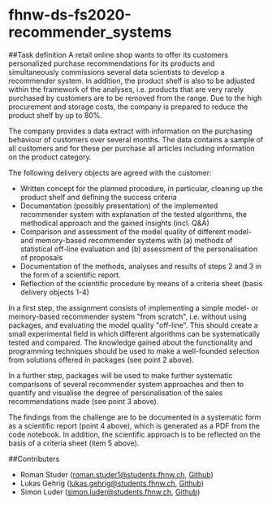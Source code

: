 # fhnw-ds-fs2020-recommender_systems
##Task definition
A retail online shop wants to offer its customers personalized purchase recommendations for its products and simultaneously commissions several data scientists to develop a recommender system. In addition, the product shelf is also to be adjusted within the framework of the analyses, i.e. products that are very rarely purchased by customers are to be removed from the range. Due to the high procurement and storage costs, the company is prepared to reduce the product shelf by up to 80%.

The company provides a data extract with information on the purchasing behaviour of customers over several months. The data contains a sample of all customers and for these per purchase all articles including information on the product category.

The following delivery objects are agreed with the customer:

- Written concept for the planned procedure, in particular, cleaning up the product shelf and defining the success criteria
- Documentation (possibly presentation) of the implemented recommender system with explanation of the tested algorithms, the methodical approach and the gained insights (incl. Q&A)
- Comparison and assessment of the model quality of different model- and memory-based recommender systems with (a) methods of statistical off-line evaluation and (b) assessment of the personalisation of proposals
- Documentation of the methods, analyses and results of steps 2 and 3 in the form of a scientific report. 
- Reflection of the scientific procedure by means of a criteria sheet (basis delivery objects 1-4)

In a first step, the assignment consists of implementing a simple model- or memory-based recommender system "from scratch", i.e. without using packages, and evaluating the model quality "off-line". This should create a small experimental field in which different algorithms can be systematically tested and compared. The knowledge gained about the functionality and programming techniques should be used to make a well-founded selection from solutions offered in packages (see point 2 above). 

In a further step, packages will be used to make further systematic comparisons of several recommender system approaches and then to quantify and visualise the degree of personalisation of the sales recommendations made (see point 3 above). 

The findings from the challenge are to be documented in a systematic form as a scientific report (point 4 above), which is generated as a PDF from the code notebook. In addition, the scientific approach is to be reflected on the basis of a criteria sheet (item 5 above). 


##Contributers
- Roman Studer (roman.studer1@students.fhnw.ch, [Github](https://github.com/roman-studer))
- Lukas Gehrig (lukas.gehrig@students.fhnw.ch, [Github](https://github.com/Lukas113))
- Simon Luder (simon.luder@students.fhnw.ch, [Github](https://github.com/SimonLuder))
